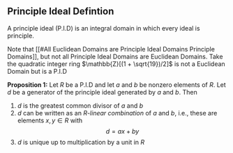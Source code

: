 ## Principle Ideal Defintion

A principle ideal (P.I.D) is an integral domain in which every ideal is principle.

Note that [[#All Euclidean Domains are Principle Ideal Domains Principle Domains]], but not all Principle Ideal Domains are Euclidean Domains.
	Take the quadratic integer ring $\mathbb{Z}[(1 + \sqrt{19})/2]$ is not a Euclidean Domain but is a P.I.D

**Proposition 1:** Let $R$ be a P.I.D and let $a$ and $b$ be nonzero elements of $R$. Let $d$ be a generator of the principle ideal generated by $a$ and $b$. Then 
1. $d$ is the greatest common divisor of $a$ and $b$
2. $d$ can be written as an $R$-*linear combination* of $a$ and $b$, i.e., these are elements $x, y \in R$ with $$d = ax + by$$
3. $d$ is unique up to multiplication by a unit in $R$